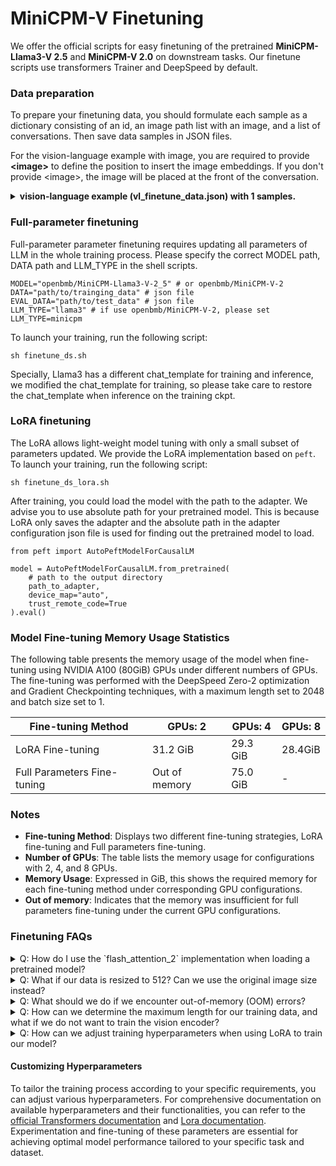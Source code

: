 # MiniCPM-V Finetuning


We offer the official scripts for easy finetuning of the pretrained **MiniCPM-Llama3-V 2.5** and **MiniCPM-V 2.0** on downstream tasks. Our finetune scripts use transformers Trainer and DeepSpeed by default.

### Data preparation

To prepare your finetuning data, you should formulate each sample as a dictionary consisting of an id, an image path list with an image, and a list of conversations. Then save data samples in JSON files.

For the vision-language example with image, you are required to provide **\<image\>** to define the position to insert the image embeddings. If you don't provide \<image\>, the image will be placed at the front of the conversation.

<details>
  <summary>
    <b>vision-language example (vl_finetune_data.json) with 1 samples.</b>
  </summary>

```
  [
    {
      "id": "0",
      "image": 'path/to/image_0.jpg',
      "conversations": [
            {
              'role': 'user', 
              'content': '<image>\nHow many desserts are on the white plate?'
            }, 
            {
                'role': 'assistant', 
                'content': 'There are three desserts on the white plate.'
            },   
            {
                'role': 'user', 
                'content': 'What type of desserts are they?'
            },
            {
                'role': 'assistant', 
                'content': 'The desserts are cakes with bananas and pecans on top. They share similarities with donuts, but the presence of bananas and pecans differentiates them.'
            }, 
            {
                'role': 'user', 
                'content': 'What is the setting of the image?'}, 
            {
                'role': 'assistant', 
                'content': 'The image is set on a table top with a plate containing the three desserts.'
            },
        ]
    },
  ]
```

</details>

### Full-parameter finetuning

Full-parameter parameter finetuning requires updating all parameters of LLM in the whole training process. Please specify the correct MODEL path, DATA path and LLM_TYPE in the shell scripts.

```shell
MODEL="openbmb/MiniCPM-Llama3-V-2_5" # or openbmb/MiniCPM-V-2
DATA="path/to/trainging_data" # json file
EVAL_DATA="path/to/test_data" # json file
LLM_TYPE="llama3" # if use openbmb/MiniCPM-V-2, please set LLM_TYPE=minicpm
```

To launch your training, run the following script:

```
sh finetune_ds.sh
```

Specially, Llama3 has a different chat_template for training and inference, we modified the chat_template for training, so please take care to restore the chat_template when inference on the training ckpt.

### LoRA finetuning

The LoRA allows light-weight model tuning with only a small subset of parameters updated. We provide the LoRA implementation based on `peft`. To launch your training, run the following script:

```
sh finetune_ds_lora.sh
```

After training, you could load the model with the path to the adapter. We advise you to use absolute path for your pretrained model. This is because LoRA only saves the adapter and the absolute path in the adapter configuration json file is used for finding out the pretrained model to load.

```
from peft import AutoPeftModelForCausalLM

model = AutoPeftModelForCausalLM.from_pretrained(
    # path to the output directory
    path_to_adapter,
    device_map="auto",
    trust_remote_code=True
).eval()
```

### Model Fine-tuning Memory Usage Statistics

The following table presents the memory usage of the model when fine-tuning using NVIDIA A100 (80GiB) GPUs under different numbers of GPUs. The fine-tuning was performed with the DeepSpeed Zero-2 optimization and Gradient Checkpointing techniques, with a maximum length set to 2048 and batch size set to 1.

| Fine-tuning Method | GPUs: 2 | GPUs: 4 | GPUs: 8 |
|--------------------|---------|---------|---------|
| LoRA Fine-tuning   | 31.2 GiB| 29.3 GiB|    28.4GiB   |
| Full Parameters Fine-tuning | Out of memory | 75.0 GiB | - |

### Notes
- **Fine-tuning Method**: Displays two different fine-tuning strategies, LoRA fine-tuning and Full parameters fine-tuning.
- **Number of GPUs**: The table lists the memory usage for configurations with 2, 4, and 8 GPUs.
- **Memory Usage**: Expressed in GiB, this shows the required memory for each fine-tuning method under corresponding GPU configurations.
- **Out of memory**: Indicates that the memory was insufficient for full parameters fine-tuning under the current GPU configurations.
### Finetuning FAQs
<details>
<summary>Q: How do I use the `flash_attention_2` implementation when loading a pretrained model?</summary>

A: If your environment supports `flash_attn2`, you can add an argument `_attn_implementation="flash_attention_2"` when using the `AutoModel.from_pretrained` method to load a model. For example:

```python
model = AutoModel.from_pretrained('model_name', _attn_implementation="flash_attention_2")
```
</details>

<details>
<summary>Q: What if our data is resized to 512? Can we use the original image size instead?</summary>

A: Our model supports up to 1344x1344 lossless encoding. If you are currently resizing your images to 512, you might want to try using the original image sizes instead. Our system automatically includes a high-definition image encoding scheme by default.

</details>

<details>
<summary>Q: What should we do if we encounter out-of-memory (OOM) errors?</summary>

A: If you experience OOM issues, consider reducing the batch size (`bs`). To maintain an equivalent total batch size, you can adjust the `gradient_accumulation_steps` setting. This approach allows you to manage memory usage effectively while still processing the desired amount of data per training step.
</details>

<details>
<summary>Q: How can we determine the maximum length for our training data, and what if we do not want to train the vision encoder?</summary>

A: I recommend using this function [here](https://github.com/OpenBMB/MiniCPM-V/blob/main/finetune/dataset.py#L220) to sample the length of your training data. Note that the `input_ids` length includes the image portion. Once you determine the maximum length, you can specify it in the startup command using `--model_max_length xxx`.

Additionally, if you prefer not to train the vision encoder, you can add `--tune_vision false` to your command.

</details>

<details>
<summary>Q: How can we adjust training hyperparameters when using LoRA to train our model?</summary>

A: You can refer to the [LoRA documentation](https://huggingface.co/docs/peft/en/package_reference/lora#peft.LoraConfig) for guidance on adjusting your training hyperparameters when using LoRA. This documentation provides detailed information on configuring various parameters specific to the LoRA adaptation technique.
</details>

#### Customizing Hyperparameters
To tailor the training process according to your specific requirements, you can adjust various hyperparameters. For comprehensive documentation on available hyperparameters and their functionalities, you can refer to the [official Transformers documentation](https://huggingface.co/docs/transformers/main_classes/trainer#transformers.TrainingArguments) and [Lora documentation](https://huggingface.co/docs/peft/en/package_reference/lora#peft.LoraConfig). Experimentation and fine-tuning of these parameters are essential for achieving optimal model performance tailored to your specific task and dataset.

